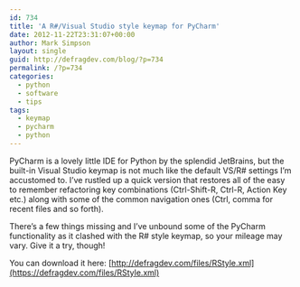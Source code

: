 ```yaml
---
id: 734
title: 'A R#/Visual Studio style keymap for PyCharm'
date: 2012-11-22T23:31:07+00:00
author: Mark Simpson
layout: single
guid: http://defragdev.com/blog/?p=734
permalink: /?p=734
categories:
  - python
  - software
  - tips
tags:
  - keymap
  - pycharm
  - python
---
```

PyCharm is a lovely little IDE for Python by the splendid JetBrains, but the built-in Visual Studio keymap is not much like the default VS/R# settings I’m accustomed to. I’ve rustled up a quick version that restores all of the easy to remember refactoring key combinations (Ctrl-Shift-R, Ctrl-R, Action Key etc.) along with some of the common navigation ones (Ctrl, comma for recent files and so forth).

There’s a few things missing and I’ve unbound some of the PyCharm functionality as it clashed with the R# style keymap, so your mileage may vary. Give it a try, though!

You can download it here: [http://defragdev.com/files/RStyle.xml](https://defragdev.com/files/RStyle.xml)